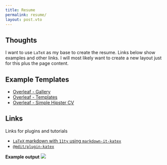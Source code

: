 ```yaml
---
title: Resume
permalink: resume/
layout: post.vto
---
```


## Thoughts
I want to use `LaTeX` as my base to create the resume. Links below show examples and other links. I will most likely want to create a new layout just for this plus the page content.

## Example Templates
- [Overleaf - Gallery](https://www.overleaf.com/gallery/tagged/cv)
- [Overleaf - Templates](https://www.overleaf.com/latex/templates/tagged/cv/page/2)
- [Overleaf - Simple Hipster CV](https://www.overleaf.com/latex/templates/simple-hipster-cv/cnpkkjdkyhhw)

## Links
Links for plugins and tutorials
- [`LaTeX` markdown with `11ty` using `markdown-it-katex`](https://moosyu.nekoweb.org/pages/guides/markdown-it-katex/)
- [`@mdit/plugin-katex`](https://mdit-plugins.github.io/katex.html)

**Example output**
![](/public/example.jpg)
